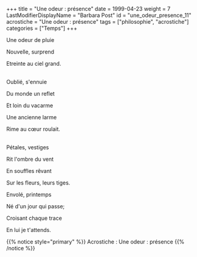 +++
title = "Une odeur : présence"
date = 1999-04-23
weight = 7
LastModifierDisplayName = "Barbara Post"
id = "une_odeur_presence_11"
acrostiche = "Une odeur : présence"
tags = ["philosophie", "acrostiche"]
categories = ["Temps"]
+++

Une odeur de pluie

Nouvelle, surprend

Etreinte au ciel grand.

 \
Oublié, s'ennuie

Du monde un reflet

Et loin du vacarme

Une ancienne larme

Rime au cœur roulait.

 \
Pétales, vestiges

Rit l'ombre du vent

En souffles rêvant

Sur les fleurs, leurs tiges.

Envolé, printemps

Né d'un jour qui passe;

Croisant chaque trace

En lui je t'attends.

{{% notice style="primary" %}}
Acrostiche : Une odeur : présence
{{% /notice %}}
